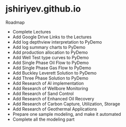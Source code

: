 # jshiriyev.github.io

Roadmap

- Complete Lectures
- Add Google Drive Links to the Lectures
- Add log depthview interpretation to PyDemo
- Add log summary charts to PyDemo
- Add production allocation to PyDemo
- Add Well Test type curves to PyDemo
- Add Single Phase Oil Flow to PyDemo
- Add Single Phase Gas Flow to PyDemo
- Add Buckley Leverett Solution to PyDemo
- Add Three Phase Solution to PyDemo
- Add Research of AI implementation
- Add Research of Wellbore Monitoring
- Add Research of Sand Control
- Add Research of Enhanced Oil Recovery
- Add Research of Carbon Capture, Utilization, Storage
- Add Research of Geothermal Applications
- Prepare one sample modeling, and make it automated
- Complete all the modeling part